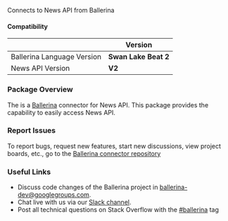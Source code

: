 Connects to News API from Ballerina

#### Compatibility
|                               | Version               |
|-------------------------------|-----------------------|
| Ballerina Language Version    |  **Swan Lake Beat 2** |
|       News API Version        |         **V2**        |

### Package Overview
The <newsapi> is a [Ballerina](https://ballerina.io/) connector for News API.
This package provides the capability to easily access News API.
### Report Issues
To report bugs, request new features, start new discussions, view project boards, etc., go to the [Ballerina connector repository](link)
### Useful Links
- Discuss code changes of the Ballerina project in [ballerina-dev@googlegroups.com](mailto:ballerina-dev@googlegroups.com).
- Chat live with us via our [Slack channel](https://ballerina.io/community/slack/).
- Post all technical questions on Stack Overflow with the [#ballerina](https://stackoverflow.com/questions/tagged/ballerina) tag
